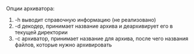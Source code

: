 Опции архиватора:

1. -h выводит справочную информацию (не реализовано)
2. -d декодер, принимает название архива и деархивирует его в текущей директории
3. -c архиватор, принимает название для архива, после чего названия файлов, которые нужно архивировать
